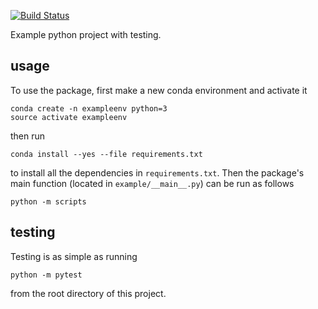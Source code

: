 [![Build
Status](https://travis-ci.org/aidanwinters/final.svg?branch=master)](https://travis-ci.org/aidanwinters/final)

Example python project with testing.

## usage

To use the package, first make a new conda environment and activate it

```
conda create -n exampleenv python=3
source activate exampleenv
```

then run

```
conda install --yes --file requirements.txt
```

to install all the dependencies in `requirements.txt`. Then the package's
main function (located in `example/__main__.py`) can be run as follows

```
python -m scripts
```

## testing

Testing is as simple as running

```
python -m pytest
```

from the root directory of this project.
